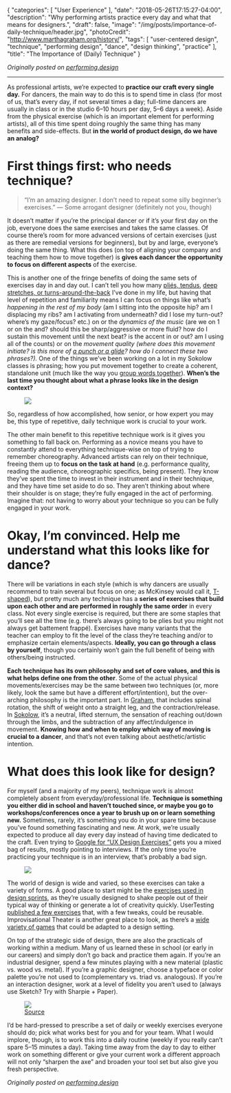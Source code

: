 {
   "categories": [
      "User Experience"
   ],
   "date": "2018-05-26T17:15:27-04:00",
   "description": "Why performing artists practice every day and what that means for designers.",
   "draft": false,
   "image": "/img/posts/importance-of-daily-technique/header.jpg",
   "photoCredit": "http://www.marthagraham.org/history/",
   "tags": [
      "user-centered design",
      "technique",
      "performing design",
      "dance",
      "design thinking",
      "practice"
   ],
   "title": "The Importance of (Daily) Technique"
}

*Originally posted on [performing.design](http://performing.design)*

---

As professional artists, we’re expected to **practice our craft every single day.** For dancers, the main way to do this is to spend time in class (for most of us, that’s every day, if not several times a day; full-time dancers are usually in class or in the studio 6–10 hours per day, 5–6 days a week). Aside from the physical exercise (which is an important element for performing artists), all of this time spent doing roughly the same thing has many benefits and side-effects. But **in the world of product design, do we have an analog?**

# First things first: who needs technique? <a name="who-needs" href="#who-needs"><i class="ion-link"></i></a>
> “I’m an amazing designer. I don’t need to repeat some silly beginner’s exercises.”
 — Some arrogant designer (definitely not you, though)

It doesn’t matter if you’re the principal dancer or if it’s your first day on the job, everyone does the same exercises and takes the same classes. Of course there’s room for more advanced versions of certain exercises (just as there are remedial versions for beginners), but by and large, everyone’s doing the same thing. What this does (on top of aligning your company and teaching them how to move together) is **gives each dancer the opportunity to focus on different aspects** of the exercise.

This is another one of the fringe benefits of doing the same sets of exercises day in and day out. I can’t tell you how many [pliés, tendus](http://www.abt.org/explore/learn/explore-learn-ballet-dictionary/), [deep stretches, or turns-around-the-back](https://www.contemporary-dance.org/graham-floor-work.html) I’ve done in my life, but having that level of repetition and familiarity means I can focus on things like what’s *happening in the rest of my body* (am I sitting into the opposite hip? am I displacing my ribs? am I activating from underneath? did I lose my turn-out? where’s my gaze/focus? etc.) on or the *dynamics of the music* (are we on 1 or on the and? should this be sharp/aggressive or more fluid? how do I sustain this movement until the next beat? is the accent in or out? am I using all of the counts) or on the *movement quality *(where does this movement initiate? is this more of [a punch or a glide](https://en.wikipedia.org/wiki/Laban_movement_analysis)? how do I connect these two phrases?)*.* One of the things we’ve been working on a lot in my Sokolow classes is phrasing; how you put movement together to create a coherent, standalone unit (much like the way you [group words together](https://www.google.com/search?q=phrase)). **When’s the last time you thought about what a phrase looks like in the design context?**

<figure>
  <img src="https://cdn-images-1.medium.com/max/2000/1*DLMGW4Gonr9LdhcJeK0b2A.jpeg" />
</figure>

So, regardless of how accomplished, how senior, or how expert you may be, this type of repetitive, daily technique work is crucial to your work.

The other main benefit to this repetitive technique work is it gives you something to fall back on. Performing as a novice means you have to constantly attend to everything technique-wise on top of trying to remember choreography. Advanced artists can rely on their technique, freeing them up to **focus on the task at hand** (e.g. performance quality, reading the audience, choreographic specifics, being present). They know they’ve spent the time to invest in their instrument and in their technique, and they have time set aside to do so. They aren’t thinking about where their shoulder is on stage; they’re fully engaged in the act of performing. Imagine that: not having to worry about your technique so you can be fully engaged in your work.

# Okay, I’m convinced. Help me understand what this looks like for dance? <a name="convinced" href="#convinced"><i class="ion-link"></i></a>

There will be variations in each style (which is why dancers are usually recommend to train several but focus on one; as McKinsey would call it, [T-shaped](https://www.forbes.com/sites/andyboynton/2011/10/18/are-you-an-i-or-a-t/)), but pretty much any technique has a **series of exercises that build upon each other and are performed in roughly the same order** in every class. Not every single exercise is required, but there are some staples that you’ll see all the time (e.g. there’s always going to be plies but you might not always get battement frappé). Exercises have many variants that the teacher can employ to fit the level of the class they’re teaching and/or to emphasize certain elements/aspects. **Ideally, you can go through a class by yourself**, though you certainly won’t gain the full benefit of being with others/being instructed.

**Each technique has its own philosophy and set of core values, and this is what helps define one from the other**. Some of the actual physical movements/exercises may be the same between two techniques (or, more likely, look the same but have a different effort/intention), but the over-arching philosophy is the important part. In [Graham](http://www.marthagraham.org/), that includes spinal rotation, the shift of weight onto a straight leg, and the contraction/release. In [Sokolow](http://sokolowtheatredance.org/), it’s a neutral, lifted sternum, the sensation of reaching out/down through the limbs, and the subtraction of any affect/indulgence in movement. **Knowing how and when to employ which way of moving is crucial to a dancer**, and that’s not even talking about aesthetic/artistic intention.

# What does this look like for design? <a name="for-design" href="#for-design"><i class="ion-link"></i></a>

For myself (and a majority of my peers), technique work is almost completely absent from everyday/professional life. **Technique is something you either did in school and haven’t touched since, or maybe you go to workshops/conferences once a year to brush up on or learn something new.** Sometimes, rarely, it’s something you do in your spare time because you’ve found something fascinating and new. At work, we’re usually expected to produce all day every day instead of having time dedicated to the craft. Even trying to [Google for “UX Design Exercises”](https://www.google.com/search?q=ux+design+exercises) gets you a mixed bag of results, mostly pointing to interviews. If the only time you’re practicing your technique is in an interview, that’s probably a bad sign.

<figure>
  <img src="https://cdn-images-1.medium.com/max/2000/1*H0tkGQxpkYZnvFIAORnWDQ.jpeg" />
</figure>

The world of design is wide and varied, so these exercises can take a variety of forms. A good place to start might be the [exercises used in design sprints](https://designsprintkit.withgoogle.com/methods/), as they’re usually designed to shake people out of their typical way of thinking or generate a lot of creativity quickly. UserTesting [published a few exercises](https://www.usertesting.com/blog/2015/09/24/3-exercises-to-sharpen-your-ux-skills/) that, with a few tweaks, could be reusable. Improvisational Theater is another great place to look, as there’s a [wide variety of games](http://improvencyclopedia.org/games/) that could be adapted to a design setting.

On top of the strategic side of design, there are also the practicals of working within a medium. Many of us learned these in school (or early in our careers) and simply don’t go back and practice them again. If you’re an industrial designer, spend a few minutes playing with a new material (plastic vs. wood vs. metal). If you’re a graphic designer, choose a typeface or color palette you’re not used to (complementary vs. triad vs. analogous). If you’re an interaction designer, work at a level of fidelity you aren’t used to (always use Sketch? Try with Sharpie + Paper).

<figure>
  <img src="https://cdn-images-1.medium.com/max/2560/1*w76E-2onoJTIwHHwJVc6ig.jpeg" />
  <figcaption><a href="https://www.pexels.com/photo/blur-close-up-hands-marker-411086/">Source</a></figcaption>
</figure>

I’d be hard-pressed to prescribe a set of daily or weekly exercises everyone should do; pick what works best for you and for your team. What I would implore, though, is to work this into a daily routine (weekly if you really can’t spare 5–15 minutes a day). Taking time away from the day to day to either work on something different or give your current work a different approach will not only “sharpen the axe” and broaden your tool set but also give you fresh perspective.

*Originally posted on [performing.design](http://performing.design)*

